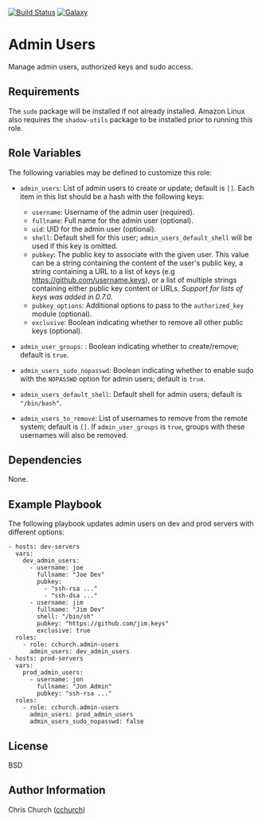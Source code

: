 [![Build Status](http://img.shields.io/travis/cchurch/ansible-role-admin-users.svg)](https://travis-ci.org/cchurch/ansible-role-admin-users)
[![Galaxy](http://img.shields.io/badge/galaxy-cchurch.admin--users-blue.svg)](https://galaxy.ansible.com/cchurch/admin-users/)

Admin Users
===========

Manage admin users, authorized keys and sudo access.

Requirements
------------

The `sudo` package will be installed if not already installed. Amazon Linux also
requires the `shadow-utils` package to be installed prior to running this role.

Role Variables
--------------

The following variables may be defined to customize this role:

- `admin_users`: List of admin users to create or update; default is `[]`. Each
  item in this list should be a hash with the following keys:

   - `username`: Username of the admin user (required).
   - `fullname`: Full name for the admin user (optional).
   - `uid`: UID for the admin user (optional).
   - `shell`: Default shell for this user; `admin_users_default_shell` will be
     used if this key is omitted.
   - `pubkey`: The public key to associate with the given user. This value can
     be a string containing the content of the user's public key, a string
     containing a URL to a list of keys (e.g https://github.com/username.keys),
     or a list of multiple strings containing either public key content or URLs.
     *Support for lists of keys was added in 0.7.0.*
   - `pubkey_options`: Additional options to pass to the `authorized_key`
     module (optional).
   - `exclusive`: Boolean indicating whether to remove all other public keys
     (optional).

- `admin_user_groups`: : Boolean indicating whether to create/remove; default is
  `true`.
- `admin_users_sudo_nopasswd`: Boolean indicating whether to enable sudo with
  the `NOPASSWD` option for admin users; default is `true`.
- `admin_users_default_shell`: Default shell for admin users; default is
  `"/bin/bash"`.
- `admin_users_to_remove`: List of usernames to remove from the remote system;
  default is `[]`. If `admin_user_groups` is `true`, groups with these usernames
  will also be removed.

Dependencies
------------

None.

Example Playbook
----------------

The following playbook updates admin users on dev and prod servers with
different options:

    - hosts: dev-servers
      vars:
        dev_admin_users:
          - username: joe
            fullname: "Joe Dev"
            pubkey:
              - "ssh-rsa ..."
              - "ssh-dsa ..."
          - username: jim
            fullname: "Jim Dev"
            shell: "/bin/sh"
            pubkey: "https://github.com/jim.keys"
            exclusive: true
      roles:
        - role: cchurch.admin-users
          admin_users: dev_admin_users
    - hosts: prod-servers
      vars:
        prod_admin_users:
          - username: jon
            fullname: "Jon Admin"
            pubkey: "ssh-rsa ..."
      roles:
        - role: cchurch.admin-users
          admin_users: prod_admin_users
          admin_users_sudo_nopasswd: false

License
-------

BSD

Author Information
------------------

Chris Church ([cchurch](https://github.com/cchurch))
